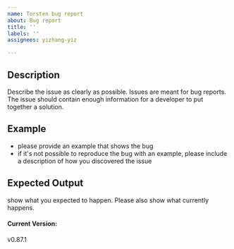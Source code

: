 ```yaml
---
name: Torsten bug report
about: Bug report
title: ''
labels: ''
assignees: yizhang-yiz

---
```


## Description
Describe the issue as clearly as possible. Issues are meant for bug reports. The issue should contain enough information for a developer to put together a solution.

## Example
- please provide an example that shows the bug
- if it's not possible to reproduce the bug with an example, please include a description of how you discovered the issue

## Expected Output
show what you expected to happen. Please also show what currently happens.

#### Current Version:
v0.87.1
